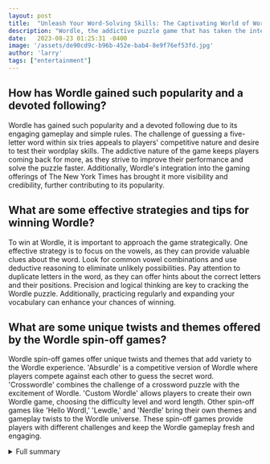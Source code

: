 ```yaml
---
layout: post
title:  "Unleash Your Word-Solving Skills: The Captivating World of Wordle"
description: "Wordle, the addictive puzzle game that has taken the internet by storm, has captured the hearts and minds of millions of players worldwide. In this article, we will explore the ins and outs of Wordle, provide tips and strategies to help you conquer the game, and discover the delightful world of Wordle spin-off games."
date:   2023-08-23 01:25:31 -0400
image: '/assets/de90cd9c-b96b-452e-bab4-8e9f76ef53fd.jpg'
author: 'larry'
tags: ["entertainment"]
---
```


## How has Wordle gained such popularity and a devoted following?
Wordle has gained such popularity and a devoted following due to its engaging gameplay and simple rules. The challenge of guessing a five-letter word within six tries appeals to players' competitive nature and desire to test their wordplay skills. The addictive nature of the game keeps players coming back for more, as they strive to improve their performance and solve the puzzle faster. Additionally, Wordle's integration into the gaming offerings of The New York Times has brought it more visibility and credibility, further contributing to its popularity.

## What are some effective strategies and tips for winning Wordle?
To win at Wordle, it is important to approach the game strategically. One effective strategy is to focus on the vowels, as they can provide valuable clues about the word. Look for common vowel combinations and use deductive reasoning to eliminate unlikely possibilities. Pay attention to duplicate letters in the word, as they can offer hints about the correct letters and their positions. Precision and logical thinking are key to cracking the Wordle puzzle. Additionally, practicing regularly and expanding your vocabulary can enhance your chances of winning.

## What are some unique twists and themes offered by the Wordle spin-off games?
Wordle spin-off games offer unique twists and themes that add variety to the Wordle experience. 'Absurdle' is a competitive version of Wordle where players compete against each other to guess the secret word. 'Crosswordle' combines the challenge of a crossword puzzle with the excitement of Wordle. 'Custom Wordle' allows players to create their own Wordle game, choosing the difficulty level and word length. Other spin-off games like 'Hello Wordl,' 'Lewdle,' and 'Nerdle' bring their own themes and gameplay twists to the Wordle universe. These spin-off games provide players with different challenges and keep the Wordle gameplay fresh and engaging.

<details>
  <summary>Full summary</summary>
Introduction:\nWordle, the popular puzzle game that took the internet by storm, has captured the hearts and minds of millions of players worldwide. With its simple yet addictive gameplay, Wordle offers hours of entertainment and challenges. In this article, we will explore the ins and outs of Wordle, provide tips and strategies to help you win, and delve into the fascinating world of Wordle spin-off games.\n\n"<br><br>+ "Engaging Gameplay and Rules:\nWordle, a game that requires wit and wordplay, has become a sensation in the gaming community. With its straightforward objective of guessing a five-letter word within six tries, players find themselves drawn into the challenge. But how does one play Wordle? Let's start with the basics.\n\n"<br><br>+ "To play Wordle, click on the link provided and you'll be transported to the game's interface. Once there, you have six attempts to guess the five-letter word. Type in your guess and submit your word. As you enter each letter, the color of the tiles will change, revealing valuable hints. A yellow tile indicates that a letter is correctly placed but not in the right spot, while a green tile signifies both the correct letter and position. On the other hand, a gray tile indicates that the letter is not part of the word at all.\n\n"<br><br>+ "Effective Strategies and Tips:\nNow that you know the rules, let's dive into some strategies that will help you conquer Wordle. Start by focusing on the vowels, as they tend to provide crucial clues. Look for common vowel combinations and use deductive reasoning to eliminate unlikely possibilities. Additionally, pay attention to duplicate letters in the word, as they can offer valuable hints. Remember, precision and logical thinking are key to cracking the Wordle puzzle.\n\n"<br><br>+ "Explore the World of Wordle Spin-Off Games:\nAs Wordle gained popularity, several spin-off games emerged, offering players unique twists on the beloved original game. 'Absurdle' is an adversarial version of Wordle where players compete against each other to guess the secret word. 'Crosswordle' combines the challenge of a crossword puzzle with the excitement of Wordle. For a personalized experience, 'Custom Wordle' allows you to create your own Wordle game, choosing the difficulty level and word length. Other notable spin-offs include 'Hello Wordl,' 'Lewdle,' 'Nerdle,' 'Phoodle,' 'Queerdle,' 'Quordle,' 'Star Wordle,' 'Subwaydle,' 'Taylordle,' 'Wizarding Wordle,' 'Worldle,' and 'Wordle Unlimited.' Each spin-off brings a unique theme and gameplay twist to the captivating Wordle experience.\n\n"<br><br>+ "Popularity and Recognition:\nWordle was launched in 2021 and quickly gained a devoted following. Players are given six attempts per day to guess the secret word. Today's Wordle answer is 'VERVE,' a word that exemplifies vigor and enthusiasm. Previous Wordle answers have included 'SPICE,' 'BEACH,' 'QUEST,' 'MAGMA,' 'EXACT,' 'AMISS,' 'SCRUB,' 'INDEX,' 'SNAKY,' and many more. In addition to Wordle, there are other games similar to Wordle, such as 'Weezle,' 'Taylordle,' and 'Heardle.' Whether you're playing on your PC or mobile device, Wordle offers an engaging and free gaming experience.\n\n"<br><br>+ "The New York Times recognized the game's appeal and purchased Wordle, integrating it into their gaming offerings. The NY Times Wordle game provides daily challenges and carefully crafted hints to keep players engaged and entertained. Today's NY Times Wordle answer is 'VERVE,' a word that ignites energy and passion. With hints revealing that it has 2 vowels and 3 consonants, starts with a consonant, and contains two duplicate letters, players set out to unravel the puzzle and improve their vocabulary along the way.\n\n"<br><br>+ "Conclusion:\nWordle has captivated a global audience with its addictive gameplay and endless challenges. From the basic rules to advanced strategies, players can find themselves immersed in the captivating world of Wordle. Additionally, the emergence of spin-off games and the recognition of Wordle by The New York Times further solidify its status as a beloved puzzle game. So, why wait? Click the link, embark on your Wordle adventure, and unleash your word-solving skills to conquer the game.
</details>
